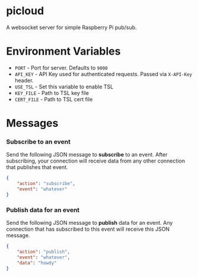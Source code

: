 picloud
====================

A websocket server for simple Raspberry Pi pub/sub.

Environment Variables
====================

* `PORT` - Port for server. Defaults to `9000`
* `API_KEY` - API Key used for authenticated requests. Passed via `X-API-Key` header.
* `USE_TSL` - Set this variable to enable TSL
* `KEY_FILE` - Path to TSL key file
* `CERT_FILE` - Path to TSL cert file


Messages
====================

### Subscribe to an event

Send the following JSON message to **subscribe** to an event. After subscribing, your connection will receive data from any other connection that publishes that event.

```json
{
    "action": "subscribe",
    "event": "whatever"
}
```

### Publish data for an event

Send the following JSON message to **publish** data for an event. Any connection that has subscribed to this event will receive this JSON message.

```json
{
    "action": "publish",
    "event": "whatever",
    "data": "howdy"
}
```
